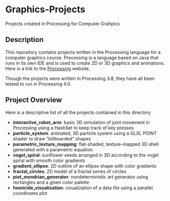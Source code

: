 # Graphics-Projects
Projects created in Processing for Computer Grahpics

## Description
This repository contains projects written in the Processing language for a computer graphics course. Processing is a language based on Java that runs in its own IDE and is used to create 2D or 3D graphics and animations. Here is a link to the [Processing](https://processing.org) website.

Though the projects were written in Processing 3.8, they have all been tested to run in Processing 4.0.

## Project Overview
Here is a descriptive list of all the projects contained in this directory
* **interactive_robot_arm**: basic 3D simulation of joint movement in Processing using a HashSet to keep track of key presses
* **particle_system**: animated, 3D particle system using a GLSL POINT shader to draw "billboarded" shapes
* **parametric_texture_mapping**: flat-shaded, texture-mapped 3D shell generated with a parametric equation
* **vogel_spiral**: sunflower seeds arranged in 3D according to the vogel spiral with smooth color gradients
* **gradient_ellipse**: 2D outline of an ellipse shape with color gradients
* **fractal_circles**: 2D model of a fractal series of circles
* **piet_mondrian_generator**: nondeterministic art generator using rectangles and a given color palette
* **homicide_visualization**: visualization of a data file using a parallel coordinates plot
